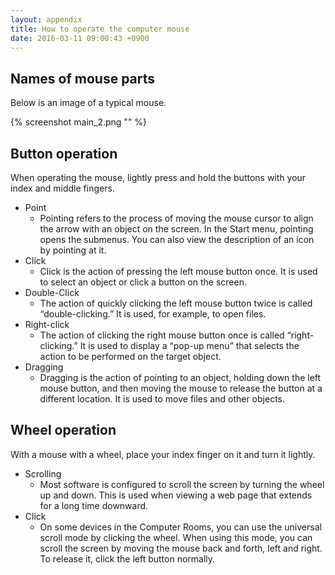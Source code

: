 ```yaml
---
layout: appendix
title: How to operate the computer mouse 
date: 2016-03-11 09:00:43 +0900
---
```


Names of mouse parts 
----------------

Below is an image of a typical mouse. 

{% screenshot main_2.png "" %}


Button operation 
----------

When operating the mouse, lightly press and hold the buttons with your index and middle fingers. 

* Point 
    * Pointing refers to the process of moving the mouse cursor to align the arrow with an object on the screen. In the Start menu, pointing opens the submenus. You can also view the description of an icon by pointing at it. 
* Click 
    * Click is the action of pressing the left mouse button once. It is used to select an object or click a button on the screen. 
* Double-Click 
    * The action of quickly clicking the left mouse button twice is called “double-clicking.” It is used, for example, to open files. 
* Right-click 
    * The action of clicking the right mouse button once is called “right-clicking.” It is used to display a “pop-up menu” that selects the action to be performed on the target object. 
* Dragging 
    * Dragging is the action of pointing to an object, holding down the left mouse button, and then moving the mouse to release the button at a different location. It is used to move files and other objects. 


Wheel operation 
------------

With a mouse with a wheel, place your index finger on it and turn it lightly. 

* Scrolling 
    * Most software is configured to scroll the screen by turning the wheel up and down. This is used when viewing a web page that extends for a long time downward. 
* Click 
    * On some devices in the Computer Rooms, you can use the universal scroll mode by clicking the wheel. When using this mode, you can scroll the screen by moving the mouse back and forth, left and right. To release it, click the left button normally. 

 